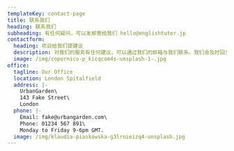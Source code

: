 ```yaml
---
templateKey: contact-page
title: 联系我们
heading: 联系我们
subheading: 有任何疑问，可以发邮寄给我们 hello@englishtutor.jp
contactform:
  heading: 欢迎给我们提建议
  description: 对我们的服务有任何建议，可以通过我们的邮箱与我们联系，我们会及时回复。
  image: /img/copernico-p_kicqcom4s-unsplash-1-.jpg
office:
  tagline: Our Office
  location: London Spitalfield
  address: |-
    UrbanGarden\
    143 Fake Street\
    London
  phone: |-
    Email: fake@urbangarden.com\
    Phone: 01234 567 891\
    Monday to Friday 9-6pm GMT.
  image: /img/klaudia-piaskowska-g3lrnieizq4-unsplash.jpg
---
```

